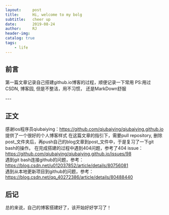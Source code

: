 ```yaml
---
layout:     post
title:      Hi, welcome to my bolg
subtitle:   cheer up
date:       2019-08-24
author:     RJ
header-img: 
catalog: true
tags:
    - life
---
```

## 前言
第一篇文章记录自己搭建github.io博客的过程，顺便记录一下常用
PS:用过CSDN, 博客园, 但是不整洁，用不习惯， 还是MarkDown舒服

<p id = "build"></p>
---

## 正文
感谢ios程序员qiubaiying：https://github.com/qiubaiying/qiubaiying.github.io 提供了一个很好的个人博客样式
在这篇文章的指引下，需要pull repository, 删除post_文件夹后，再push自己的blog文章到post_文件中，于是复习了一下git bash的操作。
在完成搭建的过程中遇到404问题，参考了404 issue：<br>
https://github.com/qiubaiying/qiubaiying.github.io/issues/98 <br>
遇到git bash连接github的问题，参考：<br>
https://blog.csdn.net/u012037852/article/details/80756081<br>
遇到从本地更新项目到github的问题，参考：<br>
https://blog.csdn.net/qq_40272386/article/details/80488440<br>

## 后记
总的来说，自己的博客搭建好了，该开始好好学习了！ <br>

